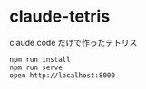 # claude-tetris

claude code だけで作ったテトリス

```
npm run install
npm run serve
open http://localhost:8000
```
